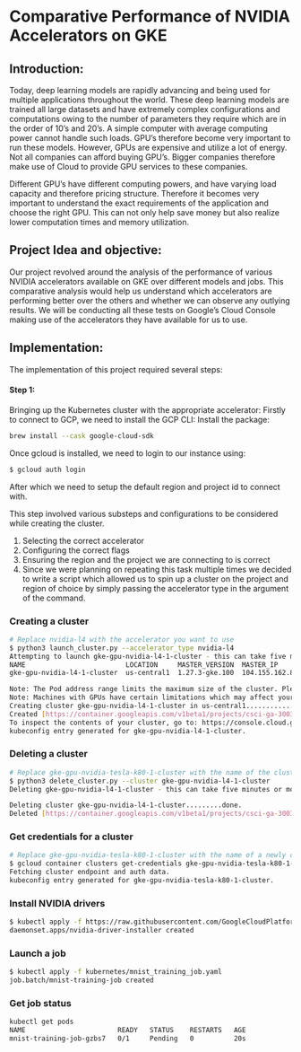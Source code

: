 # Comparative Performance of NVIDIA Accelerators on GKE

## Introduction:
Today, deep learning models are rapidly advancing and being used for multiple applications throughout the world. These deep learning models are trained all large datasets and have extremely complex configurations and computations owing to the number of parameters they require which are in the order of 10’s and 20’s. A simple computer with average computing power cannot handle such loads. GPU’s therefore become very important to run these models. However, GPUs are expensive and utilize a lot of energy. Not all companies can afford buying GPU’s. Bigger companies therefore make use of Cloud to provide GPU services to these companies. 

Different GPU’s have different computing powers, and have varying load capacity and therefore pricing structure. Therefore it becomes very important to understand the exact requirements of the application and choose the right GPU. This can not only help save money but also realize lower computation times and memory utilization.

## Project Idea and objective:
Our project revolved around the analysis of the performance of various NVIDIA accelerators available on GKE over different models and jobs. This comparative analysis would help us understand which accelerators are performing better over the others and whether we can observe any outlying results. We will be conducting all these tests on Google’s Cloud Console making use of the accelerators they have available for us to use.

## Implementation:
The implementation of this project required several steps:

#### Step 1:
Bringing up the Kubernetes cluster with the appropriate accelerator:
Firstly to connect to GCP, we need to install the GCP CLI:
Install the package:
```bash
brew install --cask google-cloud-sdk
```

Once gcloud is installed,  we need to login to our instance using:
```bash 
$ gcloud auth login 
```
After which we need to setup the default region and project id to connect with.

This step involved various substeps and configurations to be considered while creating the cluster. 
1. Selecting the correct accelerator
2. Configuring the correct flags
3. Ensuring the region and the project we are connecting to is correct
4. Since we were planning on repeating this task multiple times we decided to write a script which allowed us to spin up a cluster on the project and region of choice by simply passing the accelerator type in the argument of the command. 





### Creating a cluster

```bash
# Replace nvidia-l4 with the accelerator you want to use
$ python3 launch_cluster.py --accelerator_type nvidia-l4
Attempting to launch gke-gpu-nvidia-l4-1-cluster - this can take five minutes or more...
NAME                         LOCATION     MASTER_VERSION  MASTER_IP       MACHINE_TYPE   NODE_VERSION    NUM_NODES  STATUS
gke-gpu-nvidia-l4-1-cluster  us-central1  1.27.3-gke.100  104.155.162.86  g2-standard-4  1.27.3-gke.100  3          RUNNING

Note: The Pod address range limits the maximum size of the cluster. Please refer to https://cloud.google.com/kubernetes-engine/docs/how-to/flexible-pod-cidr to learn how to optimize IP address allocation.
Note: Machines with GPUs have certain limitations which may affect your workflow. Learn more at https://cloud.google.com/kubernetes-engine/docs/how-to/gpus
Creating cluster gke-gpu-nvidia-l4-1-cluster in us-central1............done.
Created [https://container.googleapis.com/v1beta1/projects/csci-ga-3003-085-fall23-9f6d/zones/us-central1/clusters/gke-gpu-nvidia-l4-1-cluster].
To inspect the contents of your cluster, go to: https://console.cloud.google.com/kubernetes/workload_/gcloud/us-central1/gke-gpu-nvidia-l4-1-cluster?project=csci-ga-3003-085-fall23-9f6d
kubeconfig entry generated for gke-gpu-nvidia-l4-1-cluster.
```

### Deleting a cluster

```bash
# Replace gke-gpu-nvidia-tesla-k80-1-cluster with the name of the cluster you want to delete
$ python3 delete_cluster.py --cluster gke-gpu-nvidia-l4-1-cluster
Deleting gke-gpu-nvidia-l4-1-cluster - this can take five minutes or more...

Deleting cluster gke-gpu-nvidia-l4-1-cluster.........done.
Deleted [https://container.googleapis.com/v1beta1/projects/csci-ga-3003-085-fall23-9f6d/zones/us-central1/clusters/gke-gpu-nvidia-l4-1-cluster].
```

### Get credentials for a cluster

```bash
# Replace gke-gpu-nvidia-tesla-k80-1-cluster with the name of a newly created cluster
$ gcloud container clusters get-credentials gke-gpu-nvidia-tesla-k80-1-cluster --region us-central1 --project csci-ga-3003-085-fall23-9f6d
Fetching cluster endpoint and auth data.
kubeconfig entry generated for gke-gpu-nvidia-tesla-k80-1-cluster.
```

### Install NVIDIA drivers

```bash
$ kubectl apply -f https://raw.githubusercontent.com/GoogleCloudPlatform/container-engine-accelerators/master/nvidia-driver-installer/cos/daemonset-preloaded.yaml
daemonset.apps/nvidia-driver-installer created
```

### Launch a job

```bash
$ kubectl apply -f kubernetes/mnist_training_job.yaml
job.batch/mnist-training-job created
```

### Get job status

```bash
kubectl get pods
NAME                       READY   STATUS    RESTARTS   AGE
mnist-training-job-gzbs7   0/1     Pending   0          20s
```
